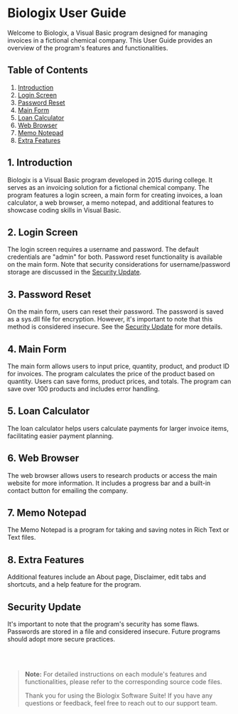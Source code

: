 # Biologix User Guide

Welcome to Biologix, a Visual Basic program designed for managing invoices in a fictional chemical company. This User Guide provides an overview of the program's features and functionalities.

## Table of Contents
1. [Introduction](#introduction)
2. [Login Screen](#login-screen)
3. [Password Reset](#password-reset)
4. [Main Form](#main-form)
5. [Loan Calculator](#loan-calculator)
6. [Web Browser](#web-browser)
7. [Memo Notepad](#memo-notepad)
8. [Extra Features](#extra-features)

## 1. Introduction <a name="introduction"></a>

Biologix is a Visual Basic program developed in 2015 during college. It serves as an invoicing solution for a fictional chemical company. The program features a login screen, a main form for creating invoices, a loan calculator, a web browser, a memo notepad, and additional features to showcase coding skills in Visual Basic.

## 2. Login Screen <a name="login-screen"></a>

The login screen requires a username and password. The default credentials are "admin" for both. Password reset functionality is available on the main form. Note that security considerations for username/password storage are discussed in the [Security Update](#password-reset).

## 3. Password Reset <a name="password-reset"></a>

On the main form, users can reset their password. The password is saved as a sys.dll file for encryption. However, it's important to note that this method is considered insecure. See the [Security Update](#password-reset) for more details.

## 4. Main Form <a name="main-form"></a>

The main form allows users to input price, quantity, product, and product ID for invoices. The program calculates the price of the product based on quantity. Users can save forms, product prices, and totals. The program can save over 100 products and includes error handling.

## 5. Loan Calculator <a name="loan-calculator"></a>

The loan calculator helps users calculate payments for larger invoice items, facilitating easier payment planning.

## 6. Web Browser <a name="web-browser"></a>

The web browser allows users to research products or access the main website for more information. It includes a progress bar and a built-in contact button for emailing the company.

## 7. Memo Notepad <a name="memo-notepad"></a>

The Memo Notepad is a program for taking and saving notes in Rich Text or Text files.

## 8. Extra Features <a name="extra-features"></a>

Additional features include an About page, Disclaimer, edit tabs and shortcuts, and a help feature for the program.

## Security Update

It's important to note that the program's security has some flaws. Passwords are stored in a file and considered insecure. Future programs should adopt more secure practices.

<br><br>

> __Note:__ For detailed instructions on each module's features and functionalities, please refer to the corresponding source code files.
>
> Thank you for using the Biologix Software Suite! If you have any questions or feedback, feel free to reach out to our support team.
